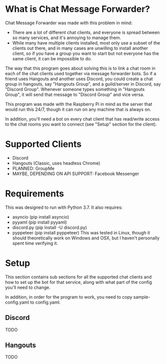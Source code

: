 # What is Chat Message Forwarder?
Chat Message Forwarder was made with this problem in mind:
* There are a lot of different chat clients, and everyone is spread between so many services, and it's annoying to manage them.
* While many have multiple clients installed, most only use a subset of the clients out there, and in many cases are unwilling to install another client, so if you have a group you want to start but not everyone has the same client, it can be impossible to do.

The way that this program goes about solving this is to link a chat room in each of the chat clients used together via message forwarder bots. So if a friend uses Hangouts and another uses Discord, you could create a chat group in hangouts, say "Hangouts Group", and a guild/server in Discord, say "Discord Group". Whenever someone types something in "Hangouts Group", it will send that message to "Discord Group" and vice versa.

This program was made with the Raspberry Pi in mind as the server that would run this 24/7, though it can run on any machine that is always on.

In addition, you'll need a bot on every chat client that has read/write access to the chat rooms you want to connect (see "Setup" section for the client).

# Supported Clients
* Discord
* Hangouts (Classic, uses headless Chrome)
* PLANNED: GroupMe
* MAYBE, DEPENDING ON API SUPPORT: Facebook Messenger

# Requirements
This was designed to run with Python 3.7. It also requires:
* asyncio (pip install asyncio)
* pyyaml (pip install pyyaml)
* discord.py (pip install -U discord.py)
* pyppeteer (pip install pyppeteer)
This was tested in Linux, though it should theoretically work on Windows and OSX, but I haven't personally spent time verifying it.

# Setup
This section contains sub sections for all the supported chat clients and how to set up the bot for that service, along with what part of the config you'll need to change.

In addition, in order for the program to work, you need to copy sample-config.yaml to config.yaml.

## Discord
TODO

## Hangouts
TODO
